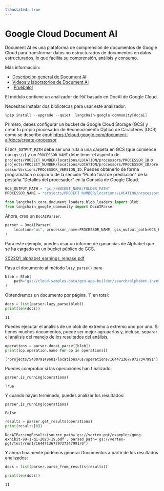```yaml
---
translated: true
---
```


# Google Cloud Document AI

Document AI es una plataforma de comprensión de documentos de Google Cloud para transformar datos no estructurados de documentos en datos estructurados, lo que facilita su comprensión, análisis y consumo.

Más información:

- [Descripción general de Document AI](https://cloud.google.com/document-ai/docs/overview)
- [Videos y laboratorios de Document AI](https://cloud.google.com/document-ai/docs/videos)
- [¡Pruébalo!](https://cloud.google.com/document-ai/docs/drag-and-drop)

El módulo contiene un analizador de `PDF` basado en DocAI de Google Cloud.

Necesitas instalar dos bibliotecas para usar este analizador:

```python
%pip install --upgrade --quiet  langchain-google-community[docai]
```

Primero, debes configurar un bucket de Google Cloud Storage (GCS) y crear tu propio procesador de Reconocimiento Óptico de Caracteres (OCR) como se describe aquí: https://cloud.google.com/document-ai/docs/create-processor

El `GCS_OUTPUT_PATH` debe ser una ruta a una carpeta en GCS (que comience con `gs://`) y un `PROCESSOR_NAME` debe tener el aspecto de `projects/PROJECT_NUMBER/locations/LOCATION/processors/PROCESSOR_ID` o `projects/PROJECT_NUMBER/locations/LOCATION/processors/PROCESSOR_ID/processorVersions/PROCESSOR_VERSION_ID`. Puedes obtenerlo de forma programática o copiarlo de la sección "Punto final de predicción" de la pestaña "Detalles del procesador" en la Consola de Google Cloud.

```python
GCS_OUTPUT_PATH = "gs://BUCKET_NAME/FOLDER_PATH"
PROCESSOR_NAME = "projects/PROJECT_NUMBER/locations/LOCATION/processors/PROCESSOR_ID"
```

```python
from langchain_core.document_loaders.blob_loaders import Blob
from langchain_google_community import DocAIParser
```

Ahora, crea un `DocAIParser`.

```python
parser = DocAIParser(
    location="us", processor_name=PROCESSOR_NAME, gcs_output_path=GCS_OUTPUT_PATH
)
```

Para este ejemplo, puedes usar un informe de ganancias de Alphabet que se ha cargado en un bucket público de GCS.

[2022Q1_alphabet_earnings_release.pdf](https://storage.googleapis.com/cloud-samples-data/gen-app-builder/search/alphabet-investor-pdfs/2022Q1_alphabet_earnings_release.pdf)

Pasa el documento al método `lazy_parse()` para

```python
blob = Blob(
    path="gs://cloud-samples-data/gen-app-builder/search/alphabet-investor-pdfs/2022Q1_alphabet_earnings_release.pdf"
)
```

Obtendremos un documento por página, 11 en total:

```python
docs = list(parser.lazy_parse(blob))
print(len(docs))
```

```output
11
```

Puedes ejecutar el análisis de un blob de extremo a extremo uno por uno. Si tienes muchos documentos, puede ser mejor agruparlos y, incluso, separar el análisis del manejo de los resultados del análisis.

```python
operations = parser.docai_parse([blob])
print([op.operation.name for op in operations])
```

```output
['projects/543079149601/locations/us/operations/16447136779727347991']
```

Puedes comprobar si las operaciones han finalizado:

```python
parser.is_running(operations)
```

```output
True
```

Y cuando hayan terminado, puedes analizar los resultados:

```python
parser.is_running(operations)
```

```output
False
```

```python
results = parser.get_results(operations)
print(results[0])
```

```output
DocAIParsingResults(source_path='gs://vertex-pgt/examples/goog-exhibit-99-1-q1-2023-19.pdf', parsed_path='gs://vertex-pgt/test/run1/16447136779727347991/0')
```

Y ahora finalmente podemos generar Documentos a partir de los resultados analizados:

```python
docs = list(parser.parse_from_results(results))
```

```python
print(len(docs))
```

```output
11
```
